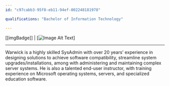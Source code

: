```yaml
---
id: "c97cabb3-95f8-eb11-94ef-002248181978"

qualifications: "Bachelor of Information Technology"

---
```


[[imgBadge]]
| [![Image Alt Text](../badges/Microsoft-certified-azure-security-engineer-associate.png)]

---

Warwick is a highly skilled SysAdmin with over 20 years’ experience in designing solutions to achieve software compatibility, streamline system upgrades/installations, among with administering and maintaining complex server systems. He is also a talented end-user instructor, with training experience on Microsoft operating systems, servers, and specialized education software.


